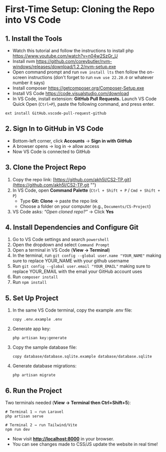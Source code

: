 # First-Time Setup: Cloning the Repo into VS Code

## 1. Install the Tools
- Watch this tutorial and follow the instructions to install php https://www.youtube.com/watch?v=n04w2SzGr_U
- Install nvm https://github.com/coreybutler/nvm-windows/releases/download/1.2.2/nvm-setup.exe
- Open command prompt and run ```nvm install lts``` then follow the on-screen instructions (don't forget to run ```nvm use 22.20.0``` or whatever number it says)
- Install composer https://getcomposer.org/Composer-Setup.exe
- Install VS Code https://code.visualstudio.com/download
- In VS Code, install extension: **GitHub Pull Requests.** Launch VS Code Quick Open (`Ctrl+P`), paste the following command, and press enter.

```
ext install GitHub.vscode-pull-request-github
```



## 2. Sign In to GitHub in VS Code

- Bottom-left corner, click **Accounts** → **Sign in with GitHub**
- A browser opens → log in → allow access
- Now VS Code is connected to GitHub



## 3. Clone the Project Repo

1. Copy the repo link: [https://github.com/akh5l/CS2-TP.git](https://github.com/akh5l/CS2-TP.git "‌")
2. In VS Code, open **Command Palette** (`Ctrl + Shift + P` / `Cmd + Shift + P`)
   - Type **Git: Clone** → paste the repo link
   - Choose a folder on your computer (e.g., `Documents/CS-Project`)
3. VS Code asks: _“Open cloned repo?”_ → Click **Yes**



## 4. Install Dependencies and Configure Git
1. Go to VS Code settings and search ```powershell```
2. Open the dropdown and select ```Command Prompt```
3. Open a terminal in VS Code (**View → Terminal**)
4. In the terminal, run ```git config --global user.name "YOUR_NAME"``` making sure to replace YOUR_NAME with your github username
5. Run ```git config --global user.email "YOUR_EMAIL"``` making sure to replace YOUR_EMAIL with the email your GitHub account uses
6. Run ```composer install```
7. Run ```npm install```



## 5. Set Up Project

1. In the same VS Code terminal, copy the example .env file:
   ```
   copy .env.example .env

   ```
2. Generate app key:
   ```
   php artisan key:generate

   ```
3. Copy the sample database file:
   ```
   copy database/database.sqlite.example database/database.sqlite

   ```
4. Generate database migrations:
   ```
   php artisan migrate

   ```


## 6. Run the Project

Two terminals needed (**View → Terminal then Ctrl+Shift+5**):

```
# Terminal 1 → run Laravel
php artisan serve

# Terminal 2 → run Tailwind/Vite
npm run dev
```

- Now visit [**http://localhost:8000**](http://localhost:8000 "‌") in your browser.
- You can see changes made to CSS/JS update the website in real time!

